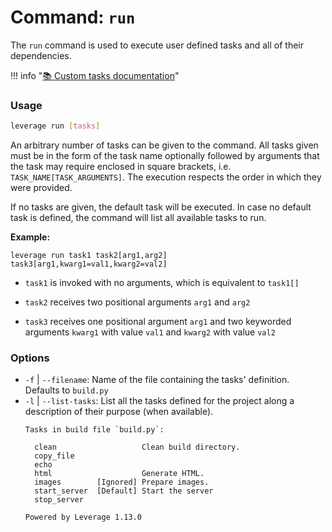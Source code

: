 # Command: `run`

The `run` command is used to execute user defined tasks and all of their dependencies.

!!! info "[:books: Custom tasks documentation](../extending-leverage/tasks.md)"

### Usage
``` bash
leverage run [tasks]
```

An arbitrary number of tasks can be given to the command. All tasks given must be in the form of the task name optionally followed by arguments that the task may require enclosed in square brackets, i.e. `TASK_NAME[TASK_ARGUMENTS]`. The execution respects the order in which they were provided.

If no tasks are given, the default task will be executed. In case no default task is defined, the command will list all available tasks to run.

<b>Example:</b>
```
leverage run task1 task2[arg1,arg2] task3[arg1,kwarg1=val1,kwarg2=val2]
```

* `task1` is invoked with no arguments, which is equivalent to `task1[]`
  
* `task2` receives two positional arguments `arg1` and `arg2`
  
* `task3` receives one positional argument `arg1` and two keyworded arguments `kwarg1` with value `val1` and `kwarg2` with value `val2`

### Options
* `-f` | `--filename`:  Name of the file containing the tasks' definition. Defaults to `build.py`
* `-l` | `--list-tasks`: List all the tasks defined for the project along a description of their purpose (when available).  
  ```
  Tasks in build file `build.py`:

    clean                  	Clean build directory.
    copy_file              	
    echo                   	
    html                   	Generate HTML.
    images        [Ignored]	Prepare images.
    start_server  [Default]	Start the server
    stop_server            	

  Powered by Leverage 1.13.0
  ```
